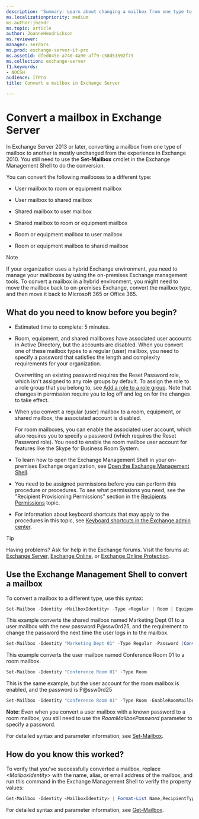 ```yaml
---
description: 'Summary: Learn about changing a mailbox from one type to another in Exchange Server 2016 or Exchange Server 2019.'
ms.localizationpriority: medium
ms.author:jhendr
ms.topic: article
author: JoanneHendrickson
ms.reviewer:
manager: serdars
ms.prod: exchange-server-it-pro
ms.assetid: dfed045e-a740-4a90-aff9-c58d53592f79
ms.collection: exchange-server
f1.keywords:
- NOCSH
audience: ITPro
title: Convert a mailbox in Exchange Server

---
```


# Convert a mailbox in Exchange Server

In Exchange Server 2013 or later, converting a mailbox from one type of mailbox to another is mostly unchanged from the experience in Exchange 2010. You still need to use the **Set-Mailbox** cmdlet in the Exchange Management Shell to do the conversion.

You can convert the following mailboxes to a different type:

- User mailbox to room or equipment mailbox

- User mailbox to shared mailbox

- Shared mailbox to user mailbox

- Shared mailbox to room or equipment mailbox

- Room or equipment mailbox to user mailbox

- Room or equipment mailbox to shared mailbox

> [!NOTE]
> If your organization uses a hybrid Exchange environment, you need to manage your mailboxes by using the on-premises Exchange management tools. To convert a mailbox in a hybrid environment, you might need to move the mailbox back to on-premises Exchange, convert the mailbox type, and then move it back to Microsoft 365 or Office 365.

## What do you need to know before you begin?

- Estimated time to complete: 5 minutes.

- Room, equipment, and shared mailboxes have associated user accounts in Active Directory, but the accounts are disabled. When you convert one of these mailbox types to a regular (user) mailbox, you need to specify a password that satisfies the length and complexity requirements for your organization.

    Overwriting an existing password requires the Reset Password role, which isn't assigned to any role groups by default. To assign the role to a role group that you belong to, see [Add a role to a role group](../../permissions/role-groups.md#add-a-role-to-a-role-group). Note that changes in permission require you to log off and log on for the changes to take effect.

- When you convert a regular (user) mailbox to a room, equipment, or shared mailbox, the associated account is disabled.

    For room mailboxes, you can enable the associated user account, which also requires you to specify a password (which requires the Reset Password role). You need to enable the room mailbox user account for features like the Skype for Business Room System.

- To learn how to open the Exchange Management Shell in your on-premises Exchange organization, see [Open the Exchange Management Shell](/powershell/exchange/open-the-exchange-management-shell).

- You need to be assigned permissions before you can perform this procedure or procedures. To see what permissions you need, see the "Recipient Provisioning Permissions" section in the [Recipients Permissions](../../permissions/feature-permissions/recipient-permissions.md) topic.

- For information about keyboard shortcuts that may apply to the procedures in this topic, see [Keyboard shortcuts in the Exchange admin center](../../about-documentation/exchange-admin-center-keyboard-shortcuts.md).

> [!TIP]
> Having problems? Ask for help in the Exchange forums. Visit the forums at: [Exchange Server](https://social.technet.microsoft.com/forums/office/home?category=exchangeserver), [Exchange Online](https://social.technet.microsoft.com/forums/msonline/home?forum=onlineservicesexchange), or [Exchange Online Protection](https://social.technet.microsoft.com/forums/forefront/home?forum=FOPE).

## Use the Exchange Management Shell to convert a mailbox

To convert a mailbox to a different type, use this syntax:

```PowerShell
Set-Mailbox -Identity <MailboxIdentity> -Type <Regular | Room | Equipment | Shared> [-Password (ConvertTo-SecureString -String '<Password>' -AsPlainText -Force)] [-EnableRoomMailboxAccount <$true | $false>] [-RoomMailboxPassword (ConvertTo-SecureString -String '<Password>' -AsPlainText -Force)] [-ResetPasswordOnNextLogon <$true | $false>]
```

This example converts the shared mailbox named Marketing Dept 01 to a user mailbox with the new password P@ssw0rd25, and the requirement to change the password the next time the user logs in to the mailbox.

```PowerShell
Set-Mailbox -Identity "Marketing Dept 01" -Type Regular -Password (ConvertTo-SecureString -String 'P@ssw0rd25' -AsPlainText -Force) -ResetPasswordOnNextLogon $true
```

This example converts the user mailbox named Conference Room 01 to a room mailbox.

```PowerShell
Set-Mailbox -Identity "Conference Room 01" -Type Room
```

This is the same example, but the user account for the room mailbox is enabled, and the password is P@ssw0rd25

```PowerShell
Set-Mailbox -Identity "Conference Room 01" -Type Room -EnableRoomMailboxAccount $true -RoomMailboxPassword (ConvertTo-SecureString -String 'P@ssw0rd25' -AsPlainText -Force)
```

 **Note**: Even when you convert a user mailbox with a known password to a room mailbox, you still need to use the _RoomMailboxPassword_ parameter to specify a password.

For detailed syntax and parameter information, see [Set-Mailbox](/powershell/module/exchange/set-mailbox).

## How do you know this worked?

To verify that you've successfully converted a mailbox, replace _\<MailboxIdentity\>_ with the name, alias, or email address of the mailbox, and run this command in the Exchange Management Shell to verify the property values:

```PowerShell
Get-Mailbox -Identity <MailboxIdentity> | Format-List Name,RecipientTypeDetails,UserPrincipalName,AccountDisabled
```

For detailed syntax and parameter information, see [Get-Mailbox](/powershell/module/exchange/get-mailbox).